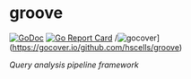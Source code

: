 # groove

[![GoDoc](https://godoc.org/github.com/hscells/groove?status.svg)](https://godoc.org/github.com/hscells/groove)
[![Go Report Card](https://goreportcard.com/badge/github.com/hscells/groove)](https://goreportcard.com/report/github.com/hscells/groove)
/![gocover](http://gocover.io/_badge/github.com/hscells/groove)](https://gocover.io/github.com/hscells/groove)

_Query analysis pipeline framework_
